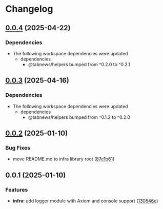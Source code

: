# Changelog

## [0.0.4](https://github.com/aprendendofelipe/tabnews/compare/infra-v0.0.3...infra-v0.0.4) (2025-04-22)


### Dependencies

* The following workspace dependencies were updated
  * dependencies
    * @tabnews/helpers bumped from ^0.2.0 to ^0.2.1

## [0.0.3](https://github.com/aprendendofelipe/tabnews/compare/infra-v0.0.2...infra-v0.0.3) (2025-04-16)


### Dependencies

* The following workspace dependencies were updated
  * dependencies
    * @tabnews/helpers bumped from ^0.1.2 to ^0.2.0

## [0.0.2](https://github.com/aprendendofelipe/tabnews/compare/infra-v0.0.1...infra-v0.0.2) (2025-01-10)


### Bug Fixes

* move README.md to infra library root ([87e1b61](https://github.com/aprendendofelipe/tabnews/commit/87e1b61e95a6d1eb21ba372c87c2f2e9de65c6f9))

## 0.0.1 (2025-01-10)


### Features

* **infra:** add logger module with Axiom and console support ([130546e](https://github.com/aprendendofelipe/tabnews/commit/130546ea32b35ae71febcceaaa334bca74cf7527))

